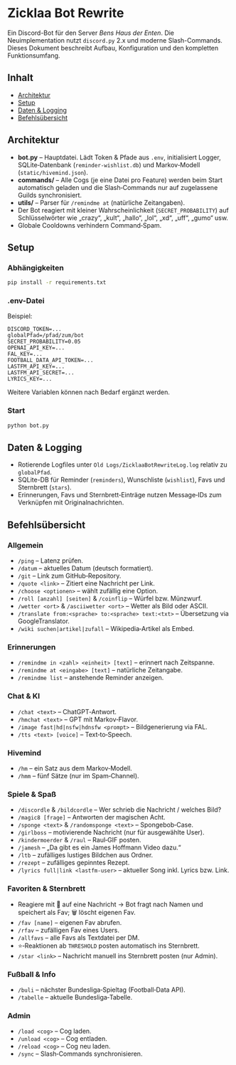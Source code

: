 # Zicklaa Bot Rewrite

Ein Discord-Bot für den Server *Bens Haus der Enten*.  Die Neuimplementation nutzt
`discord.py` 2.x und moderne Slash-Commands.  Dieses Dokument beschreibt Aufbau,
Konfiguration und den kompletten Funktionsumfang.

## Inhalt
- [Architektur](#architektur)
- [Setup](#setup)
- [Daten & Logging](#daten--logging)
- [Befehlsübersicht](#befehlsübersicht)

## Architektur
- **bot.py** – Hauptdatei. Lädt Token & Pfade aus `.env`, initialisiert Logger,
  SQLite‑Datenbank (`reminder-wishlist.db`) und Markov‑Modell (`static/hivemind.json`).
- **commands/** – Alle Cogs (je eine Datei pro Feature) werden beim Start
  automatisch geladen und die Slash‑Commands nur auf zugelassene Guilds
  synchronisiert.
- **utils/** – Parser für `/remindme at` (natürliche Zeitangaben).
- Der Bot reagiert mit kleiner Wahrscheinlichkeit (`SECRET_PROBABILITY`) auf
  Schlüsselwörter wie „crazy“, „kult“, „hallo“, „lol“, „xd“, „uff“, „gumo“ usw.
- Globale Cooldowns verhindern Command‑Spam.

## Setup
### Abhängigkeiten
```bash
pip install -r requirements.txt
```

### .env-Datei
Beispiel:
```env
DISCORD_TOKEN=...
globalPfad=/pfad/zum/bot
SECRET_PROBABILITY=0.05
OPENAI_API_KEY=...
FAL_KEY=...
FOOTBALL_DATA_API_TOKEN=...
LASTFM_API_KEY=...
LASTFM_API_SECRET=...
LYRICS_KEY=...
```
Weitere Variablen können nach Bedarf ergänzt werden.

### Start
```bash
python bot.py
```

## Daten & Logging
- Rotierende Logfiles unter `Old Logs/ZicklaaBotRewriteLog.log` relativ zu
  `globalPfad`.
- SQLite-DB für Reminder (`reminders`), Wunschliste (`wishlist`), Favs und
  Sternbrett (`stars`).
- Erinnerungen, Favs und Sternbrett‑Einträge nutzen Message‑IDs zum Verknüpfen
  mit Originalnachrichten.

## Befehlsübersicht
### Allgemein
- `/ping` – Latenz prüfen.
- `/datum` – aktuelles Datum (deutsch formatiert).
- `/git` – Link zum GitHub‑Repository.
- `/quote <link>` – Zitiert eine Nachricht per Link.
- `/choose <optionen>` – wählt zufällig eine Option.
- `/roll [anzahl] [seiten]` & `/coinflip` – Würfel bzw. Münzwurf.
- `/wetter <ort>` & `/asciiwetter <ort>` – Wetter als Bild oder ASCII.
- `/translate from:<sprache> to:<sprache> text:<txt>` – Übersetzung via
  GoogleTranslator.
- `/wiki suchen|artikel|zufall` – Wikipedia‑Artikel als Embed.

### Erinnerungen
- `/remindme in <zahl> <einheit> [text]` – erinnert nach Zeitspanne.
- `/remindme at <eingabe> [text]` – natürliche Zeitangabe.
- `/remindme list` – anstehende Reminder anzeigen.

### Chat & KI
- `/chat <text>` – ChatGPT‑Antwort.
- `/hmchat <text>` – GPT mit Markov‑Flavor.
- `/image fast|hd|nsfw|hdnsfw <prompt>` – Bildgenerierung via FAL.
- `/tts <text> [voice]` – Text‑to‑Speech.

### Hivemind
- `/hm` – ein Satz aus dem Markov‑Modell.
- `/hmm` – fünf Sätze (nur im Spam‑Channel).

### Spiele & Spaß
- `/discordle` & `/bildcordle` – Wer schrieb die Nachricht / welches Bild?
- `/magic8 [frage]` – Antworten der magischen Acht.
- `/sponge <text>` & `/randomsponge <text>` – Spongebob‑Case.
- `/girlboss` – motivierende Nachricht (nur für ausgewählte User).
- `/kindermoerder` & `/raul` – Raul‑GIF posten.
- `/jamesh` – „Da gibt es ein James Hoffmann Video dazu.“
- `/ltb` – zufälliges lustiges Bildchen aus Ordner.
- `/rezept` – zufälliges gepinntes Rezept.
- `/lyrics full|link <lastfm-user>` – aktueller Song inkl. Lyrics bzw. Link.

### Favoriten & Sternbrett
- Reagiere mit 🦶 auf eine Nachricht → Bot fragt nach Namen und speichert als
  Fav; 🗑️ löscht eigenen Fav.
- `/fav [name]` – eigenen Fav abrufen.
- `/rfav` – zufälligen Fav eines Users.
- `/allfavs` – alle Favs als Textdatei per DM.
- ⭐‑Reaktionen ab `THRESHOLD` posten automatisch ins Sternbrett.
- `/star <link>` – Nachricht manuell ins Sternbrett posten (nur Admin).

### Fußball & Info
- `/buli` – nächster Bundesliga‑Spieltag (Football‑Data API).
- `/tabelle` – aktuelle Bundesliga‑Tabelle.

### Admin
- `/load <cog>` – Cog laden.
- `/unload <cog>` – Cog entladen.
- `/reload <cog>` – Cog neu laden.
- `/sync` – Slash‑Commands synchronisieren.


